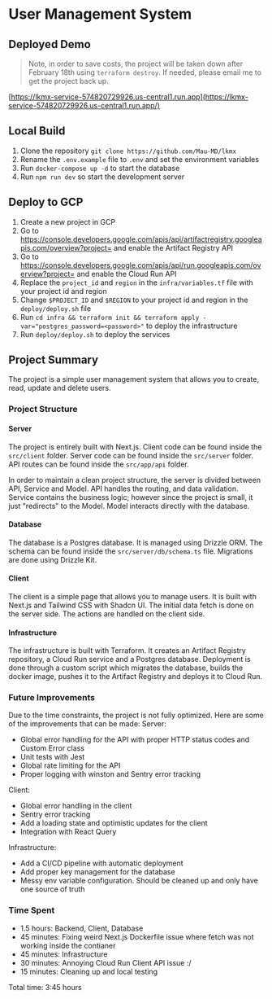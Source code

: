  # User Management System

## Deployed Demo 
> Note, in order to save costs, the project will be taken down after February 18th using `terraform destroy`. If needed, please email me to get the project back up.

[https://lkmx-service-574820729926.us-central1.run.app](https://lkmx-service-574820729926.us-central1.run.app/)

## Local Build
 1. Clone the repository `git clone https://github.com/Mau-MD/lkmx`
 2. Rename the `.env.example` file to `.env` and set the environment variables
 3. Run `docker-compose up -d` to start the database 
 4. Run `npm run dev` so start the development server

 ## Deploy to GCP
 1. Create a new project in GCP
 2. Go to https://console.developers.google.com/apis/api/artifactregistry.googleapis.com/overview?project=<project-id> and enable the Artifact Registry API
 3. Go to https://console.developers.google.com/apis/api/run.googleapis.com/overview?project=<project-id> and enable the Cloud Run API
 4. Replace the `project_id` and `region` in the `infra/variables.tf` file with your project id and region
 5. Change `$PROJECT_ID` and `$REGION` to your project id and region in the `deploy/deploy.sh` file
 6. Run `cd infra && terraform init && terraform apply -var="postgres_password=<password>"` to deploy the infrastructure
 7. Run `deploy/deploy.sh` to deploy the services

 ## Project Summary
 The project is a simple user management system that allows you to create, read, update and delete users. 


### Project Structure

#### Server
The project is entirely built with Next.js. Client code can be found inside the `src/client` folder. Server code can be found inside the `src/server` folder. API routes can be found inside the `src/app/api` folder.

In order to maintain a clean project structure, the server is divided between API, Service and Model. API handles the routing, and data validation. Service contains the business logic; however since the project is small, it just "redirects" to the Model. Model interacts directly with the database.

#### Database
The database is a Postgres database. It is managed using Drizzle ORM. The schema can be found inside the `src/server/db/schema.ts` file. Migrations are done using Drizzle Kit.

#### Client
The client is a simple page that allows you to manage users. It is built with Next.js and Tailwind CSS with Shadcn UI. The initial data fetch is done on the server side. The actions are handled on the client side.

#### Infrastructure
The infrastructure is built with Terraform. It creates an Artifact Registry repository, a Cloud Run service and a Postgres database. Deployment is done through a custom script which migrates the database, builds the docker image, pushes it to the Artifact Registry and deploys it to Cloud Run.


### Future Improvements
Due to the time constraints, the project is not fully optimized. Here are some of the improvements that can be made:
Server:
- Global error handling for the API with proper HTTP status codes and Custom Error class
- Unit tests with Jest
- Global rate limiting for the API
- Proper logging with winston and Sentry error tracking

Client:
- Global error handling in the client
- Sentry error tracking
- Add a loading state and optimistic updates for the client
- Integration with React Query

Infrastructure:
- Add a CI/CD pipeline with automatic deployment
- Add proper key management for the database
- Messy env variable configuration. Should be cleaned up and only have one source of truth 

### Time Spent
- 1.5 hours: Backend, Client, Database
- 45 minutes: Fixing weird Next.js Dockerfile issue where fetch was not working inside the contianer
- 45 minutes: Infrastructure
- 30 minutes: Annoying Cloud Run Client API issue :/
- 15 minutes: Cleaning up and local testing

Total time: 3:45 hours


